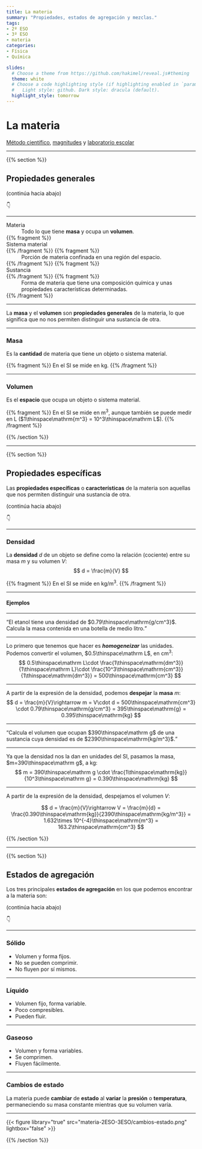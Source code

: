 ```yaml
---
title: La materia
summary: "Propiedades, estados de agregación y mezclas."
tags:
- 2º ESO
- 3º ESO
- materia
categories:
- Física
- Química

slides:
  # Choose a theme from https://github.com/hakimel/reveal.js#theming
  theme: white
  # Choose a code highlighting style (if highlighting enabled in `params.toml`)
  #   Light style: github. Dark style: dracula (default).
  highlight_style: tomorrow
---
```


# La materia

[Método científico](#/1), [magnitudes](#/2) y [laboratorio escolar](#/3)

---

{{% section %}}

## Propiedades generales

(continúa hacia abajo)

👇

---

<dl>
<dt>Materia</dt>
<dd>Todo lo que tiene <strong>masa</strong> y ocupa un <strong>volumen</strong>.</dd>
{{% fragment %}}<dt>Sistema material</dt>{{% /fragment %}}
{{% fragment %}}<dd>Porción de materia confinada en una región del espacio.</dd>{{% /fragment %}}
{{% fragment %}}<dt>Sustancia</dt>{{% /fragment %}}
{{% fragment %}}<dd>Forma de materia que tiene una composición química y unas propiedades características determinadas.</dd>{{% /fragment %}}
</dl>

---

La **masa** y el **volumen** son **propiedades generales** de la materia, lo que significa que no nos permiten distinguir una sustancia de otra.

---

### Masa
Es la **cantidad** de materia que tiene un objeto o sistema material.

{{% fragment %}} En el SI se mide en kg. {{% /fragment %}}

---

### Volumen
Es el **espacio** que ocupa un objeto o sistema material.

{{% fragment %}} En el SI se mide en $\mathrm{m^3}$, aunque también se puede medir en L ($1\thinspace\mathrm{m^3} = 10^3\thinspace\mathrm L$). {{% /fragment %}} 

{{% /section %}}

---

{{% section %}}

## Propiedades específicas

Las **propiedades específicas** o **características** de la materia son aquellas que nos permiten distinguir una sustancia de otra.

(continúa hacia abajo)

👇

---

### Densidad
La **densidad** $d$ de un objeto se define como la relación (cociente) entre su masa $m$ y su volumen $V$:		
$$
d = \frac{m}{V}
$$

{{% fragment %}} En el SI se mide en $\mathrm{kg/m^3}$. {{% /fragment %}}

---

#### Ejemplos

---

<q>El etanol tiene una densidad de $0.79\thinspace\mathrm{g/cm^3}$. Calcula la masa contenida en una botella de medio litro.</q>

---

Lo primero que tenemos que hacer es _**homogeneizar**_ las unidades. Podemos convertir el volumen, $0.5\thinspace\mathrm L$, en $\mathrm{cm^3}$:
$$
0.5\thinspace\mathrm L\cdot \frac{1\thinspace\mathrm{dm^3}}{1\thinspace\mathrm L}\cdot \frac{10^3\thinspace\mathrm{cm^3}}{1\thinspace\mathrm{dm^3}} = 500\thinspace\mathrm{cm^3}
$$

---

A partir de la expresión de la densidad, podemos **despejar** la **masa** $m$:
$$
d = \frac{m}{V}\rightarrow m = V\cdot d = 500\thinspace\mathrm{cm^3} \cdot 0.79\thinspace\mathrm{g/cm^3} = 395\thinspace\mathrm{g} = 0.395\thinspace\mathrm{kg}
$$

---

<q>Calcula el volumen que ocupan $390\thinspace\mathrm g$ de una sustancia cuya densidad es de $2390\thinspace\mathrm{kg/m^3}$.</q>

---

Ya que la densidad nos la dan en unidades del SI, pasamos la masa, $m=390\thinspace\mathrm g$, a kg:
$$
m = 390\thinspace\mathrm g \cdot \frac{1\thinspace\mathrm{kg}}{10^3\thinspace\mathrm g} = 0.390\thinspace\mathrm{kg}
$$

---

A partir de la expresión de la densidad, despejamos el volumen $V$:

$$
d = \frac{m}{V}\rightarrow V = \frac{m}{d} = \frac{0.390\thinspace\mathrm{kg}}{2390\thinspace\mathrm{kg/m^3}} = 1.632\times 10^{-4}\thinspace\mathrm{m^3} = 163.2\thinspace\mathrm{cm^3}
$$

{{% /section %}}

---

{{% section %}}

## Estados de agregación

Los tres principales **estados de agregación** en los que podemos encontrar a la materia son:

(continúa hacia abajo)

👇

---

### Sólido
- Volumen y forma fijos.
- No se pueden comprimir.
- No fluyen por sí mismos.

---

### Líquido
- Volumen fijo, forma variable.
- Poco compresibles.
- Pueden fluir.

---

### Gaseoso
- Volumen y forma variables.
- Se comprimen.
- Fluyen fácilmente.

---

### Cambios de estado
La materia puede **cambiar** de **estado** al **variar** la **presión** o **temperatura**, permaneciendo su masa constante mientras que su volumen varía.

---

{{< figure library="true" src="materia-2ESO-3ESO/cambios-estado.png" lightbox="false" >}}

{{% /section %}} 